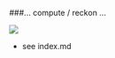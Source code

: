 ###... compute / reckon ...

![](http://www-03.ibm.com/ibm/history/ibm100/images/icp/R133983Y24616B87/us__en_us__ibm100__tabulator__punched_card__620x350.jpg)


* see index.md
